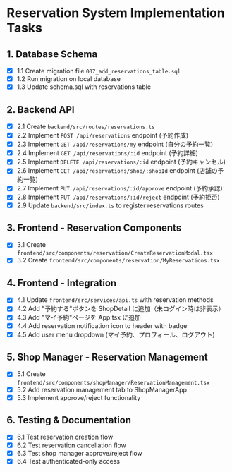 # Reservation System Implementation Tasks

## 1. Database Schema
- [x] 1.1 Create migration file `007_add_reservations_table.sql`
- [x] 1.2 Run migration on local database
- [x] 1.3 Update schema.sql with reservations table

## 2. Backend API
- [x] 2.1 Create `backend/src/routes/reservations.ts`
- [x] 2.2 Implement `POST /api/reservations` endpoint (予約作成)
- [x] 2.3 Implement `GET /api/reservations/my` endpoint (自分の予約一覧)
- [x] 2.4 Implement `GET /api/reservations/:id` endpoint (予約詳細)
- [x] 2.5 Implement `DELETE /api/reservations/:id` endpoint (予約キャンセル)
- [x] 2.6 Implement `GET /api/reservations/shop/:shopId` endpoint (店舗の予約一覧)
- [x] 2.7 Implement `PUT /api/reservations/:id/approve` endpoint (予約承認)
- [x] 2.8 Implement `PUT /api/reservations/:id/reject` endpoint (予約拒否)
- [x] 2.9 Update `backend/src/index.ts` to register reservations routes

## 3. Frontend - Reservation Components
- [x] 3.1 Create `frontend/src/components/reservation/CreateReservationModal.tsx`
- [x] 3.2 Create `frontend/src/components/reservation/MyReservations.tsx`

## 4. Frontend - Integration
- [x] 4.1 Update `frontend/src/services/api.ts` with reservation methods
- [x] 4.2 Add "予約する"ボタンを ShopDetail に追加（未ログイン時は非表示）
- [x] 4.3 Add "マイ予約"ページを App.tsx に追加
- [x] 4.4 Add reservation notification icon to header with badge
- [x] 4.5 Add user menu dropdown (マイ予約、プロフィール、ログアウト)

## 5. Shop Manager - Reservation Management
- [x] 5.1 Create `frontend/src/components/shopManager/ReservationManagement.tsx`
- [x] 5.2 Add reservation management tab to ShopManagerApp
- [x] 5.3 Implement approve/reject functionality

## 6. Testing & Documentation
- [x] 6.1 Test reservation creation flow
- [x] 6.2 Test reservation cancellation flow
- [x] 6.3 Test shop manager approve/reject flow
- [x] 6.4 Test authenticated-only access
